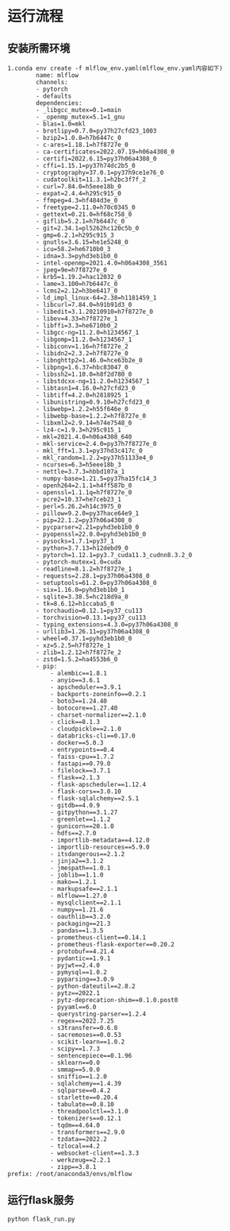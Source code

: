 # 运行流程
## 安装所需环境
    1.conda env create -f mlflow_env.yaml(mlflow_env.yaml内容如下)
            name: mlflow
            channels:
            - pytorch
            - defaults
            dependencies:
            - _libgcc_mutex=0.1=main
            - _openmp_mutex=5.1=1_gnu
            - blas=1.0=mkl
            - brotlipy=0.7.0=py37h27cfd23_1003
            - bzip2=1.0.8=h7b6447c_0
            - c-ares=1.18.1=h7f8727e_0
            - ca-certificates=2022.07.19=h06a4308_0
            - certifi=2022.6.15=py37h06a4308_0
            - cffi=1.15.1=py37h74dc2b5_0
            - cryptography=37.0.1=py37h9ce1e76_0
            - cudatoolkit=11.3.1=h2bc3f7f_2
            - curl=7.84.0=h5eee18b_0
            - expat=2.4.4=h295c915_0
            - ffmpeg=4.3=hf484d3e_0
            - freetype=2.11.0=h70c0345_0
            - gettext=0.21.0=hf68c758_0
            - giflib=5.2.1=h7b6447c_0
            - git=2.34.1=pl5262hc120c5b_0
            - gmp=6.2.1=h295c915_3
            - gnutls=3.6.15=he1e5248_0
            - icu=58.2=he6710b0_3
            - idna=3.3=pyhd3eb1b0_0
            - intel-openmp=2021.4.0=h06a4308_3561
            - jpeg=9e=h7f8727e_0
            - krb5=1.19.2=hac12032_0
            - lame=3.100=h7b6447c_0
            - lcms2=2.12=h3be6417_0
            - ld_impl_linux-64=2.38=h1181459_1
            - libcurl=7.84.0=h91b91d3_0
            - libedit=3.1.20210910=h7f8727e_0
            - libev=4.33=h7f8727e_1
            - libffi=3.3=he6710b0_2
            - libgcc-ng=11.2.0=h1234567_1
            - libgomp=11.2.0=h1234567_1
            - libiconv=1.16=h7f8727e_2
            - libidn2=2.3.2=h7f8727e_0
            - libnghttp2=1.46.0=hce63b2e_0
            - libpng=1.6.37=hbc83047_0
            - libssh2=1.10.0=h8f2d780_0
            - libstdcxx-ng=11.2.0=h1234567_1
            - libtasn1=4.16.0=h27cfd23_0
            - libtiff=4.2.0=h2818925_1
            - libunistring=0.9.10=h27cfd23_0
            - libwebp=1.2.2=h55f646e_0
            - libwebp-base=1.2.2=h7f8727e_0
            - libxml2=2.9.14=h74e7548_0
            - lz4-c=1.9.3=h295c915_1
            - mkl=2021.4.0=h06a4308_640
            - mkl-service=2.4.0=py37h7f8727e_0
            - mkl_fft=1.3.1=py37hd3c417c_0
            - mkl_random=1.2.2=py37h51133e4_0
            - ncurses=6.3=h5eee18b_3
            - nettle=3.7.3=hbbd107a_1
            - numpy-base=1.21.5=py37ha15fc14_3
            - openh264=2.1.1=h4ff587b_0
            - openssl=1.1.1q=h7f8727e_0
            - pcre2=10.37=he7ceb23_1
            - perl=5.26.2=h14c3975_0
            - pillow=9.2.0=py37hace64e9_1
            - pip=22.1.2=py37h06a4308_0
            - pycparser=2.21=pyhd3eb1b0_0
            - pyopenssl=22.0.0=pyhd3eb1b0_0
            - pysocks=1.7.1=py37_1
            - python=3.7.13=h12debd9_0
            - pytorch=1.12.1=py3.7_cuda11.3_cudnn8.3.2_0
            - pytorch-mutex=1.0=cuda
            - readline=8.1.2=h7f8727e_1
            - requests=2.28.1=py37h06a4308_0
            - setuptools=61.2.0=py37h06a4308_0
            - six=1.16.0=pyhd3eb1b0_1
            - sqlite=3.38.5=hc218d9a_0
            - tk=8.6.12=h1ccaba5_0
            - torchaudio=0.12.1=py37_cu113
            - torchvision=0.13.1=py37_cu113
            - typing_extensions=4.3.0=py37h06a4308_0
            - urllib3=1.26.11=py37h06a4308_0
            - wheel=0.37.1=pyhd3eb1b0_0
            - xz=5.2.5=h7f8727e_1
            - zlib=1.2.12=h7f8727e_2
            - zstd=1.5.2=ha4553b6_0
            - pip:
                - alembic==1.8.1
                - anyio==3.6.1
                - apscheduler==3.9.1
                - backports-zoneinfo==0.2.1
                - boto3==1.24.40
                - botocore==1.27.40
                - charset-normalizer==2.1.0
                - click==8.1.3
                - cloudpickle==2.1.0
                - databricks-cli==0.17.0
                - docker==5.0.3
                - entrypoints==0.4
                - faiss-cpu==1.7.2
                - fastapi==0.79.0
                - filelock==3.7.1
                - flask==2.1.3
                - flask-apscheduler==1.12.4
                - flask-cors==3.0.10
                - flask-sqlalchemy==2.5.1
                - gitdb==4.0.9
                - gitpython==3.1.27
                - greenlet==1.1.2
                - gunicorn==20.1.0
                - hdfs==2.7.0
                - importlib-metadata==4.12.0
                - importlib-resources==5.9.0
                - itsdangerous==2.1.2
                - jinja2==3.1.2
                - jmespath==1.0.1
                - joblib==1.1.0
                - mako==1.2.1
                - markupsafe==2.1.1
                - mlflow==1.27.0
                - mysqlclient==2.1.1
                - numpy==1.21.6
                - oauthlib==3.2.0
                - packaging==21.3
                - pandas==1.3.5
                - prometheus-client==0.14.1
                - prometheus-flask-exporter==0.20.2
                - protobuf==4.21.4
                - pydantic==1.9.1
                - pyjwt==2.4.0
                - pymysql==1.0.2
                - pyparsing==3.0.9
                - python-dateutil==2.8.2
                - pytz==2022.1
                - pytz-deprecation-shim==0.1.0.post0
                - pyyaml==6.0
                - querystring-parser==1.2.4
                - regex==2022.7.25
                - s3transfer==0.6.0
                - sacremoses==0.0.53
                - scikit-learn==1.0.2
                - scipy==1.7.3
                - sentencepiece==0.1.96
                - sklearn==0.0
                - smmap==5.0.0
                - sniffio==1.2.0
                - sqlalchemy==1.4.39
                - sqlparse==0.4.2
                - starlette==0.20.4
                - tabulate==0.8.10
                - threadpoolctl==3.1.0
                - tokenizers==0.12.1
                - tqdm==4.64.0
                - transformers==2.9.0
                - tzdata==2022.2
                - tzlocal==4.2
                - websocket-client==1.3.3
                - werkzeug==2.2.1
                - zipp==3.8.1
    prefix: /root/anaconda3/envs/mlflow
## 运行flask服务

    python flask_run.py
# 